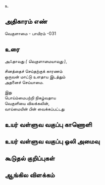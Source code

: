 உ


## அதிகாரம் எண்

வெகுளாமை  - பாயிரம் -031

## உரை

அஃதாவது _( வெகுளாமையாவது )_,  

சினத்தைச் செய்தற்குக் காரணம்  
ஒருவன் மாட்டு உளதாய இடத்தும்  
அதனைச் செய்யாமை.  

இது  
பொய்ம்மைபற்றி நிகழ்வதாய  
வெகுளியை விலக்கலின்,  
வாய்மையின் பின் வைக்கப்பட்டது


## உயர் வள்ளுவ வகுப்பு காணொளி


## உயர் வள்ளுவ வகுப்பு ஒலி அமைவு 


## கூடுதல் குறிப்புகள்


## ஆங்கில விளக்கம்

